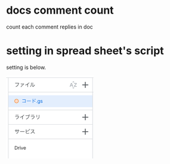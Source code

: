 # docs comment count

count each comment replies in doc

# setting in spread sheet's script

setting is below.

![gas setting](./img/setting.png)
